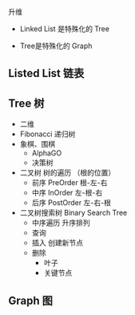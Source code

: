 升维

- Linked List 是特殊化的 Tree

- Tree是特殊化的 Graph

## Listed List 链表 
## Tree 树
- 二维
- Fibonacci 递归树
- 象棋、围棋  
  - AlphaGO
  - 决策树
- 二叉树 树的遍历 （根的位置）
  - 前序 PreOrder 根-左-右
  - 中序 InOrder 左-根-右
  - 后序 PostOrder 左-右-根
- 二叉树搜索树 Binary Search Tree
  - 中序遍历 升序排列
  - 查询
  - 插入 创建新节点
  - 删除
    - 叶子
    - 关键节点


## Graph 图
